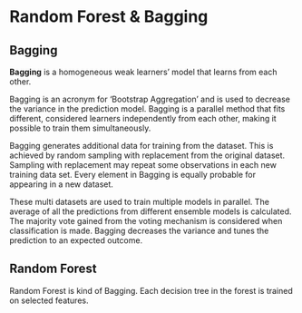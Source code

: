 # Random Forest & Bagging

## Bagging

**Bagging** is a homogeneous weak learners’ model that learns from each other. 

Bagging is an acronym for ‘Bootstrap Aggregation’ and is used to decrease the variance in the prediction model. Bagging is a parallel method that fits different, considered learners independently from each other, making it possible to train them simultaneously.

Bagging generates additional data for training from the dataset. This is achieved by random sampling with replacement from the original dataset. Sampling with replacement may repeat some observations in each new training data set. Every element in Bagging is equally probable for appearing in a new dataset. 

These multi datasets are used to train multiple models in parallel. The average of all the predictions from different ensemble models is calculated. The majority vote gained from the voting mechanism is considered when classification is made. Bagging decreases the variance and tunes the prediction to an expected outcome.

## Random Forest

Random Forest is kind of Bagging. Each decision tree in the forest is trained on selected features. 

